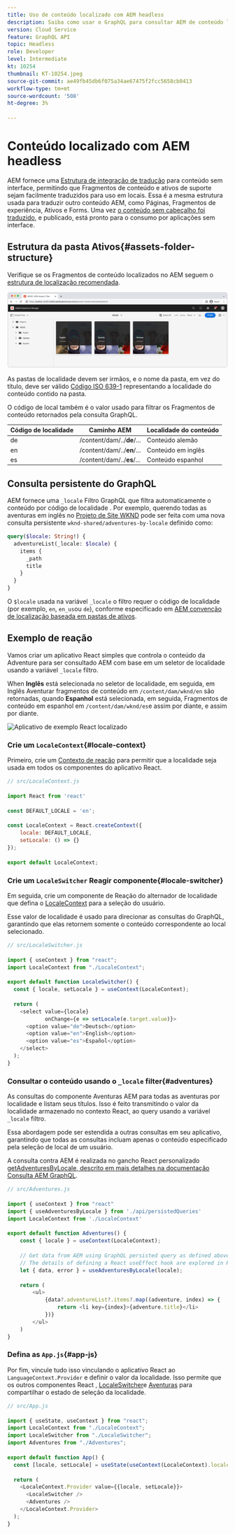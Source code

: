 ```yaml
---
title: Uso de conteúdo localizado com AEM headless
description: Saiba como usar o GraphQL para consultar AEM de conteúdo localizado.
version: Cloud Service
feature: GraphQL API
topic: Headless
role: Developer
level: Intermediate
kt: 10254
thumbnail: KT-10254.jpeg
source-git-commit: ae49fb45db6f075a34ae67475f2fcc5658cb0413
workflow-type: tm+mt
source-wordcount: '508'
ht-degree: 3%

---
```



# Conteúdo localizado com AEM headless

AEM fornece uma [Estrutura de integração de tradução](https://experienceleague.adobe.com/docs/experience-manager-cloud-service/content/sites/administering/reusing-content/translation/integration-framework.html) para conteúdo sem interface, permitindo que Fragmentos de conteúdo e ativos de suporte sejam facilmente traduzidos para uso em locais. Essa é a mesma estrutura usada para traduzir outro conteúdo AEM, como Páginas, Fragmentos de experiência, Ativos e Forms. Uma vez [o conteúdo sem cabeçalho foi traduzido](https://experienceleague.adobe.com/docs/experience-manager-cloud-service/content/headless/journeys/translation/overview.html?lang=pt-BR), e publicado, está pronto para o consumo por aplicações sem interface.

## Estrutura da pasta Ativos{#assets-folder-structure}

Verifique se os Fragmentos de conteúdo localizados no AEM seguem o [estrutura de localização recomendada](https://experienceleague.adobe.com/docs/experience-manager-cloud-service/content/headless/journeys/translation/getting-started.html#recommended-structure).

![AEM pastas de ativos localizados](./assets/localized-content/asset-folders.jpg)

As pastas de localidade devem ser irmãos, e o nome da pasta, em vez do título, deve ser válido [Código ISO 639-1](https://en.wikipedia.org/wiki/List_of_ISO_639-1_codes) representando a localidade do conteúdo contido na pasta.

O código de local também é o valor usado para filtrar os Fragmentos de conteúdo retornados pela consulta GraphQL.

| Código de localidade | Caminho AEM | Localidade do conteúdo |
|--------------------------------|----------|----------|
| de | /content/dam/../**de**/... | Conteúdo alemão |
| en | /content/dam/../**en**/... | Conteúdo em inglês |
| es | /content/dam/../**es**/... | Conteúdo espanhol |

## Consulta persistente do GraphQL

AEM fornece uma `_locale` Filtro GraphQL que filtra automaticamente o conteúdo por código de localidade . Por exemplo, querendo todas as aventuras em inglês no [Projeto de Site WKND](https://github.com/adobe/aem-guides-wknd) pode ser feita com uma nova consulta persistente `wknd-shared/adventures-by-locale` definido como:

```graphql
query($locale: String!) {
  adventureList(_locale: $locale) {
    items {      
      _path
      title
    }
  }
}
```

O `$locale` usada na variável `_locale` o filtro requer o código de localidade (por exemplo, `en`, `en_us`ou `de`), conforme especificado em [AEM convenção de localização baseada em pastas de ativos](#assets-folder-structure).

## Exemplo de reação

Vamos criar um aplicativo React simples que controla o conteúdo da Adventure para ser consultado AEM com base em um seletor de localidade usando a variável `_locale` filtro.

When __Inglês__ está selecionada no seletor de localidade, em seguida, em Inglês Aventurar fragmentos de conteúdo em `/content/dam/wknd/en` são retornadas, quando __Espanhol__ está selecionada, em seguida, Fragmentos de conteúdo em espanhol em `/content/dam/wknd/es`e assim por diante, e assim por diante.

![Aplicativo de exemplo React localizado](./assets/localized-content/react-example.png)

### Crie um `LocaleContext`{#locale-context}

Primeiro, crie um [Contexto de reação](https://reactjs.org/docs/context.html) para permitir que a localidade seja usada em todos os componentes do aplicativo React.

```javascript
// src/LocaleContext.js

import React from 'react'

const DEFAULT_LOCALE = 'en';

const LocaleContext = React.createContext({
    locale: DEFAULT_LOCALE, 
    setLocale: () => {}
});

export default LocaleContext;
```

### Crie um `LocaleSwitcher` Reagir componente{#locale-switcher}

Em seguida, crie um componente de Reação do alternador de localidade que defina o [LocaleContext](#locale-context) para a seleção do usuário.

Esse valor de localidade é usado para direcionar as consultas do GraphQL, garantindo que elas retornem somente o conteúdo correspondente ao local selecionado.

```javascript
// src/LocaleSwitcher.js

import { useContext } from "react";
import LocaleContext from "./LocaleContext";

export default function LocaleSwitcher() {
  const { locale, setLocale } = useContext(LocaleContext);

  return (
    <select value={locale}
            onChange={e => setLocale(e.target.value)}>
      <option value="de">Deutsch</option>
      <option value="en">English</option>
      <option value="es">Español</option>
    </select>
  );
}
```

### Consultar o conteúdo usando o `_locale` filter{#adventures}

As consultas do componente Aventuras AEM para todas as aventuras por localidade e listam seus títulos. Isso é feito transmitindo o valor da localidade armazenado no contexto React, ao query usando a variável `_locale` filtro.

Essa abordagem pode ser estendida a outras consultas em seu aplicativo, garantindo que todas as consultas incluam apenas o conteúdo especificado pela seleção de local de um usuário.

A consulta contra AEM é realizada no gancho React personalizado [getAdventuresByLocale, descrito em mais detalhes na documentação Consulta AEM GraphQL](./aem-headless-sdk.md).

```javascript
// src/Adventures.js

import { useContext } from "react"
import { useAdventuresByLocale } from './api/persistedQueries'
import LocaleContext from './LocaleContext'

export default function Adventures() {
    const { locale } = useContext(LocaleContext);

    // Get data from AEM using GraphQL persisted query as defined above 
    // The details of defining a React useEffect hook are explored in How to > AEM Headless SDK
    let { data, error } = useAdventuresByLocale(locale);

    return (
        <ul>
            {data?.adventureList?.items?.map((adventure, index) => { 
                return <li key={index}>{adventure.title}</li>
            })}
        </ul>
    )
}
```

### Defina as `App.js`{#app-js}

Por fim, vincule tudo isso vinculando o aplicativo React ao `LanguageContext.Provider` e definir o valor da localidade. Isso permite que os outros componentes React , [LocaleSwitcher](#locale-switcher)e [Aventuras](#adventures) para compartilhar o estado de seleção da localidade.

```javascript
// src/App.js

import { useState, useContext } from "react";
import LocaleContext from "./LocaleContext";
import LocaleSwitcher from "./LocaleSwitcher";
import Adventures from "./Adventures";

export default function App() {
  const [locale, setLocale] = useState(useContext(LocaleContext).locale);

  return (
    <LocaleContext.Provider value={{locale, setLocale}}>
      <LocaleSwitcher />
      <Adventures />
    </LocaleContext.Provider>
  );
}
```
